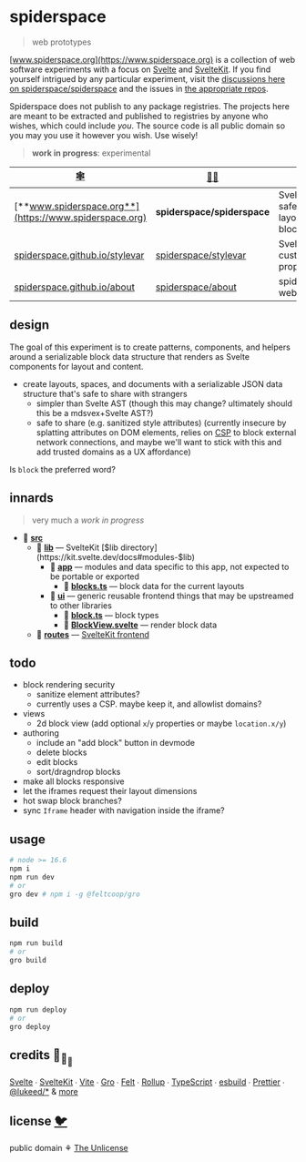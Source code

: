 # spiderspace

> web prototypes

[www.spiderspace.org](https://www.spiderspace.org) is a collection of
web software experiments with a focus on [Svelte](https://github.com/sveltejs/svelte) and
[SvelteKit](https://github.com/sveltejs/kit).
If you find yourself intrigued by any particular experiment,
visit the
[discussions here on spiderspace/spiderspace](https://github.com/spiderspace/spiderspace/discussions)
and the issues in [the appropriate repos](https://github.com/spiderspace).

Spiderspace does not publish to any package registries.
The projects here are meant to be extracted and published to registries by anyone who wishes,
which could include _you_.
The source code is all public domain so you may you use it however you wish. Use wisely!

> **work in progress**: experimental

| [🕸️](https://www.spiderspace.org)                                        | [🐙🐱](https://github.com/spiderspace)                          | 🧪                                              |
| ------------------------------------------------------------------------ | --------------------------------------------------------------- | ----------------------------------------------- |
| [**www.spiderspace.org**](https://www.spiderspace.org)                   | **spiderspace/spiderspace**                                     | Svelte; safe&serializable layout&content blocks |
| [spiderspace.github.io/stylevar](https://spiderspace.github.io/stylevar) | [spiderspace/stylevar](https://github.com/spiderspace/stylevar) | Svelte; CSS custom properties                   |
| [spiderspace.github.io/about](https://spiderspace.github.io/about)       | [spiderspace/about](https://github.com/spiderspace/about)       | spiderspace is web prototypes                   |

## design

The goal of this experiment is to create patterns, components, and helpers around
a serializable block data structure that renders as Svelte components for layout and content.

- create layouts, spaces, and documents with a serializable JSON data structure
  that's safe to share with strangers
  - simpler than Svelte AST (though this may change? ultimately should this be a mdsvex+Svelte AST?)
  - safe to share (e.g. sanitized style attributes)
    (currently insecure by splatting attributes on DOM elements, relies on
    [CSP](https://developer.mozilla.org/en-US/docs/Web/HTTP/Headers/Content-Security-Policy)
    to block external network connections,
    and maybe we'll want to stick with this and add trusted domains as a UX affordance)

Is `block` the preferred word?

## innards

> very much a _work in progress_

- 📁 **[src](/src)**
  - 📁 **[lib](/src/lib)** — SvelteKit [$lib directory](https://kit.svelte.dev/docs#modules-$lib)
    - 📁 **[app](/src/lib/app)** — modules and data specific to this app, not expected to be portable or exported
      - 🔷 **[blocks.ts](/src/lib/app/blocks.ts)** — block data for the current layouts
    - 📁 **[ui](/src/lib/ui)** — generic reusable frontend things that may be upstreamed to other libraries
      - 🔷 **[block.ts](/src/lib/ui/block.ts)** — block types
      - 🔶 **[BlockView.svelte](/src/lib/ui/BlockView.svelte)** — render block data
  - 📁 **[routes](/src/routes)** — [SvelteKit frontend](https://kit.svelte.dev/docs#routing)

## todo

- block rendering security
  - sanitize element attributes?
  - currently uses a CSP. maybe keep it, and allowlist domains?
- views
  - 2d block view (add optional `x`/`y` properties or maybe `location.x/y`)
- authoring
  - include an "add block" button in devmode
  - delete blocks
  - edit blocks
  - sort/dragndrop blocks
- make all blocks responsive
- let the iframes request their layout dimensions
- hot swap block branches?
- sync `Iframe` header with navigation inside the iframe?

## usage

```bash
# node >= 16.6
npm i
npm run dev
# or
gro dev # npm i -g @feltcoop/gro
```

## build

```bash
npm run build
# or
gro build
```

## deploy

```bash
npm run deploy
# or
gro deploy
```

## credits 🐢<sub>🐢</sub><sub><sub>🐢</sub></sub>

[Svelte](https://github.com/sveltejs/svelte) ∙
[SvelteKit](https://github.com/sveltejs/kit) ∙
[Vite](https://github.com/vitejs/vite) ∙
[Gro](https://github.com/feltcoop/gro) ∙
[Felt](https://github.com/feltcoop/felt) ∙
[Rollup](https://github.com/rollup/rollup) ∙
[TypeScript](https://github.com/microsoft/TypeScript) ∙
[esbuild](https://github.com/evanw/esbuild) ∙
[Prettier](https://github.com/prettier/prettier) ∙
[@lukeed\/\*](https://github.com/lukeed)
& [more](package.json)

## license [🐦](https://wikipedia.org/wiki/Free_and_open-source_software)

public domain ⚘ [The Unlicense](license)
